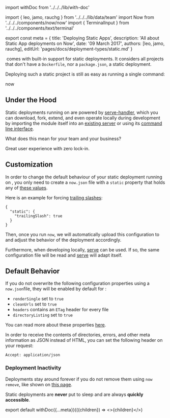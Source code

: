 import withDoc from '../../../lib/with-doc'

import { leo, jamo, rauchg } from '../../../lib/data/team'
import Now from '../../../components/now/now'
import { TerminalInput } from '../../../components/text/terminal'

export const meta = {
  title: 'Deploying Static Apps',
  description: 'All about Static App deployments on Now',
  date: '09 March 2017',
  authors: [leo, jamo, rauchg],
  editUrl: 'pages/docs/deployment-types/static.md'
}

&#8203;<Now color="#000"/> comes with built-in support for static deployments. It considers all projects that don't have a `Dockerfile`, nor a `package.json`, a static deployment.

Deploying such a static project is still as easy as running a single command:

<TerminalInput>now</TerminalInput>

## Under the Hood

Static deployments running on <Now color="#000"/> are powered by [serve-handler](https://github.com/zeit/serve-handler), which you can download, fork, extend, and
even operate locally during development by
importing the module itself into an [existing server](https://github.com/zeit/serve#api) or
using its [command line interface](https://github.com/zeit/serve).

What does this mean for your team and your business?

Great user experience with zero lock-in.

## Customization

In order to change the default behaviour of your static deployment running on <Now color="#000"/>, you only need to
create a `now.json` file with a `static` property that
holds any of [these values](https://github.com/zeit/serve-handler#options).

Here is an example for forcing [trailing slashes](https://github.com/zeit/serve-handler#trailingslash-boolean):
```
{
  "static": {
    "trailingSlash": true
  }
}
```

Then, once you run `now`, we will automatically upload this configuration to <Now color="#000"/> and
adjust the behavior of the deployment accordingly.

Furthermore, when developing locally, [serve](https://github.com/zeit/serve) can be used. If so, the same
configuration file will be read and [serve](https://github.com/zeit/serve) will adapt itself.

## Default Behavior

If you do not overwrite the following configuration properties using a `now.json`file, they
will be enabled by default for <Now color="#000"/>:

- `renderSingle` set to `true`
- `cleanUrls` set to `true`
- `headers` contains an `ETag` header for every file
- `directoryListing` set to `true`

You can read more about these properties [here](https://github.com/zeit/serve-handler#options).

In order to receive the contents of directories, errors, and other meta information
as JSON instead of HTML, you can set the following header on your request:

```
Accept: application/json
```

### Deployment Inactivity

Deployments stay around forever if you do not remove them using `now remove`, like shown
on [this page](https://zeit.co/docs/features/now-cli#cloud-commands).

Static deployments are **never** put to sleep and are always **quickly accessible**.

export default withDoc({...meta})(({children}) => <>{children}</>)
